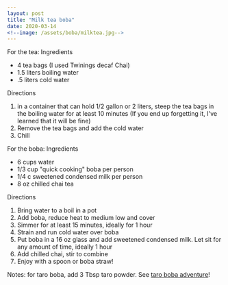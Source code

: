 ```yaml
---
layout: post
title: "Milk tea boba"
date: 2020-03-14
<!--image: /assets/boba/milktea.jpg-->
---
```


For the tea:
Ingredients
- 4 tea bags (I used Twinings decaf Chai)
- 1.5 liters boiling water
- .5 liters cold water

Directions
1. in a container that can hold 1/2 gallon or 2 liters, steep the tea bags in the boiling water for at least 10 minutes (If you end up forgetting it, I've learned that it will be fine)
2. Remove the tea bags and add the cold water
3. Chill

For the boba:
Ingredients
- 6 cups water
- 1/3 cup "quick cooking" boba per person
- 1/4 c sweetened condensed milk per person
- 8 oz chilled chai tea

Directions
1. Bring water to a boil in a pot
2. Add boba, reduce heat to medium low and cover
3. Simmer for at least 15 minutes, ideally for 1 hour
4. Strain and run cold water over boba
5. Put boba in a 16 oz glass and add sweetened condensed milk. Let sit for any amount of time, ideally 1 hour
6. Add chilled chai, stir to combine
7. Enjoy with a spoon or boba straw!

Notes: for taro boba, add 3 Tbsp taro powder. See [taro boba adventure](/adventures/2020/03/11/taro-boba.html)!
